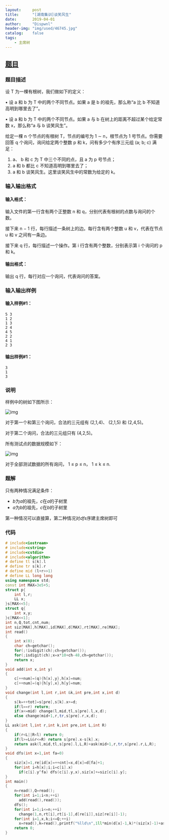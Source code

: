 ```yaml
---
layout:		post
title:		"[湖南集训]谈笑风生"
date:		2019-04-01
author:		"Dispwnl"
header-img:	"img/used/46745.jpg"
catalog:	false
tags:
    - 主席树
---
```


## [题目](<https://www.luogu.org/problemnew/show/P3899>)

### 题目描述

设 T 为一棵有根树，我们做如下的定义：

• 设 a 和 b 为 T 中的两个不同节点。如果 a 是 b 的祖先，那么称“a 比 b 不知道高明到哪里去了”。

• 设 a 和 b 为 T 中的两个不同节点。如果 a 与 b 在树上的距离不超过某个给定常数 x，那么称“a 与 b 谈笑风生”。

给定一棵 n 个节点的有根树 T，节点的编号为 1 ∼ n，根节点为 1 号节点。你需要回答 q 个询问，询问给定两个整数 p 和 k，问有多少个有序三元组 (a; b; c) 满足：

1. a、 b 和 c 为 T 中三个不同的点，且 a 为 p 号节点；
2. a 和 b 都比 c 不知道高明到哪里去了；
3. a 和 b 谈笑风生。这里谈笑风生中的常数为给定的 k。

### 输入输出格式

#### 输入格式：

输入文件的第一行含有两个正整数 n 和 q，分别代表有根树的点数与询问的个数。

接下来 n − 1 行，每行描述一条树上的边。每行含有两个整数 u 和 v，代表在节点 u 和 v 之间有一条边。

接下来 q 行，每行描述一个操作。第 i 行含有两个整数，分别表示第 i 个询问的 p 和 k。

#### 输出格式：

输出 q 行，每行对应一个询问，代表询问的答案。

### 输入输出样例

#### 输入样例#1：

```plain
5 3
1 2
1 3
2 4
4 5
2 2
4 1
2 3
```

#### 输出样例#1：

```plain
3
1
3
```

### 说明

样例中的树如下图所示：

![img](https://cdn.luogu.org/upload/pic/6858.png)

对于第一个和第三个询问，合法的三元组有 (2,1,4)、 (2,1,5) 和 (2,4,5)。

对于第二个询问，合法的三元组只有 (4,2,5)。

所有测试点的数据规模如下：

![img](https://cdn.luogu.org/upload/pic/6859.png)

对于全部测试数据的所有询问， 1 ≤ p ≤ n， 1 ≤ k ≤ n.

### 题解

只有两种情况满足条件：

- $b$为$a$的祖先，$c$在$a$的子树里
- $a$为$b$的祖先，$c$在$b$的子树里

第一种情况可以直接算，第二种情况对$dfs$序建主席树即可

### 代码

```c++
# include<iostream>
# include<cstring>
# include<cstdio>
# include<algorithm>
# define tl s[k].l
# define tr s[k].r
# define mid (l+r>>1)
# define LL long long
using namespace std;
const int MAX=3e5+5;
struct p{
	int l,r;
	LL x;
}s[MAX<<5];
struct q{
	int x,y;
}c[MAX<<1];
int n,Q,tot,cnt,num;
int siz[MAX],h[MAX],id[MAX],d[MAX],rt[MAX],re[MAX];
int read()
{
	int x(0);
	char ch=getchar();
	for(;!isdigit(ch);ch=getchar());
	for(;isdigit(ch);x=x*10+ch-48,ch=getchar());
	return x;
}
void add(int x,int y)
{
	c[++num]=(q){h[x],y},h[x]=num;
	c[++num]=(q){h[y],x},h[y]=num;
}
void change(int l,int r,int &k,int pre,int x,int d)
{
	s[k=++tot]=s[pre],s[k].x+=d;
	if(l==r) return;
	if(x<=mid) change(l,mid,tl,s[pre].l,x,d);
	else change(mid+1,r,tr,s[pre].r,x,d);
}
LL ask(int l,int r,int k,int pre,int L,int R)
{
	if(r<L||R<l) return 0;
	if(l>=L&&r<=R) return s[pre].x-s[k].x;
	return ask(l,mid,tl,s[pre].l,L,R)+ask(mid+1,r,tr,s[pre].r,L,R);
}
void dfs(int x=1,int fa=0)
{
	siz[x]=1,re[id[x]=++cnt]=x,d[x]=d[fa]+1;
	for(int i=h[x];i;i=c[i].x)
	  if(c[i].y^fa) dfs(c[i].y,x),siz[x]+=siz[c[i].y];
}
int main()
{
	n=read(),Q=read();
	for(int i=1;i<n;++i)
	  add(read(),read());
	dfs();
	for(int i=1;i<=n;++i)
	  change(1,n,rt[i],rt[i-1],d[re[i]],siz[re[i]]-1);
	for(int i=1,x,k;i<=Q;++i)
	  x=read(),k=read(),printf("%lld\n",1ll*min(d[x]-1,k)*(siz[x]-1)+ask(1,n,rt[id[x]],rt[id[x]+siz[x]-1],d[x]+1,d[x]+k));
	return 0;
}
```

